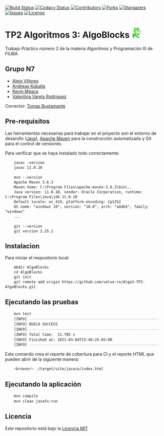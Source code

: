 [![Build Status][build-shield]][build-url]
[![Codacy Status][codacy-shield]][codacy-url]
[![Contributors][contributors-shield]][contributors-url]
[![Forks][forks-shield]][forks-url]
[![Stargazers][stars-shield]][stars-url]
[![Issues][issues-shield]][issues-url]
[![License][license-shield]][license-url]

# TP2 Algoritmos 3: AlgoBlocks <img height="35" src="https://raw.githubusercontent.com/valva-ro/Algo3-TP2-AlgoBlocks/master/src/main/resources/logo.png">

Trabajo Práctico número 2 de la materia Algoritmos y Programación III de FIUBA

## Grupo N7
* [Alejo Villores](https://github.com/alejovillores)
* [Andreas Kuballa](https://github.com/AndreasKub)
* [Kevin Meaca](https://github.com/root-MKevin)
* [Valentina Varela Rodriguez](https://github.com/valva-ro)


Corrector: [Tomas Bustamante](https://github.com/tomasBustamante)

## Pre-requisitos

Las herramientas necesarias para trabajar en el proyecto son el entorno de desarollo
([Java](https://www.oracle.com/java/technologies/javase-jdk11-downloads.html)),
[Apache Maven](https://maven.apache.org) para la construcción automatizada y Git para el control de versiones

Para verificar que se haya instalado todo correctamente:
```console
    javac -version
    javac 11.0.10
    
    mvn --version
    Apache Maven 3.6.3
    Maven home: C:\Program Files\apache-maven-3.6.3\bin\..
    Java version: 11.0.10, vendor: Oracle Corporation, runtime: C:\Program Files\Java\jdk-11.0.10
    Default locale: es_419, platform encoding: Cp1252
    OS name: "windows 10", version: "10.0", arch: "amd64", family: "windows"
    ...
    
    git --version
    git version 2.25.1
```

## Instalacion
Para iniciar el respositorio local:
```console
    mkdir AlgoBlocks
    cd AlgoBlocks
    git init
    git remote add origin https://github.com/valva-ro/Algo3-TP2-AlgoBlocks.git
```

## Ejecutando las pruebas

```bash
    mvn test
    [INFO] ------------------------------------------------------------------------
    [INFO] BUILD SUCCESS
    [INFO] ------------------------------------------------------------------------
    [INFO] Total time:  11.705 s
    [INFO] Finished at: 2021-03-04T15:48:25-03:00
    [INFO] ------------------------------------------------------------------------
```

Este comando crea el reporte de cobertura para CI y el reporte HTML que pueden abrir de la siguiente manera:

```bash
    <browser> ./target/site/jacoco/index.html
```

## Ejecutando la aplicación

```bash
    mvn compile
    mvn clean javafx:run
```

## Licencia

Este repositorio está bajo la [Licencia MIT][license-url]

[build-shield]: https://api.travis-ci.org/valva-ro/Algo3-TP2-AlgoBlocks.svg?branch=master
[build-url]: https://travis-ci.org/github/valva-ro/Algo3-TP2-AlgoBlocks
[codacy-shield]: https://app.codacy.com/project/badge/Grade/f0b33f5e35db4547877aa69fa122f435
[codacy-url]: https://www.codacy.com/gh/valva-ro/Algo3-TP2-AlgoBlocks/dashboard?utm_source=github.com&amp;utm_medium=referral&amp;utm_content=valva-ro/Algo3-TP2-AlgoBlocks&amp;utm_campaign=Badge_Grade
[contributors-shield]: https://img.shields.io/github/contributors/valva-ro/Algo3-TP2-AlgoBlocks.svg?style=flat-square
[contributors-url]: https://github.com/valva-ro/Algo3-TP2-AlgoBlocks/graphs/contributors
[forks-shield]: https://img.shields.io/github/forks/valva-ro/Algo3-TP2-AlgoBlocks.svg?style=flat-square
[forks-url]: https://github.com/valva-ro/Algo3-TP2-AlgoBlocks/network/members
[stars-shield]: https://img.shields.io/github/stars/valva-ro/Algo3-TP2-AlgoBlocks.svg?style=flat-square
[stars-url]: https://github.com/valva-ro/Algo3-TP2-AlgoBlocks/stargazers
[issues-shield]: https://img.shields.io/github/issues/valva-ro/Algo3-TP2-AlgoBlocks.svg?style=flat-square
[issues-url]: https://github.com/valva-ro/Algo3-TP2-AlgoBlocks/issues
[license-shield]: https://img.shields.io/github/license/valva-ro/Algo3-TP2-AlgoBlocks.svg?style=flat-square
[license-url]: https://github.com/valva-ro/Algo3-TP2-AlgoBlocks/blob/master/LICENSE.md
